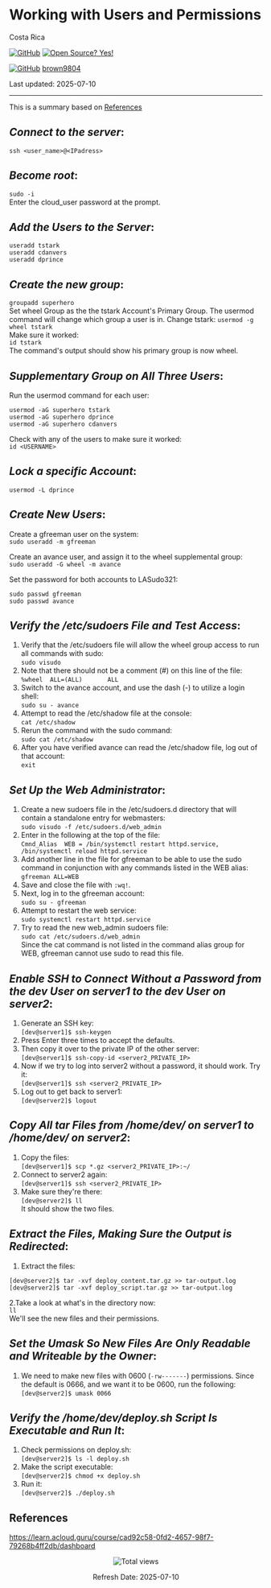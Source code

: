 # Working with Users and Permissions

Costa Rica

[![GitHub](https://badgen.net/badge/icon/github?icon=github&label)](https://github.com) [![Open Source? Yes!](https://badgen.net/badge/Open%20Source%20%3F/Yes%21/blue?icon=github)](https://github.com/Naereen/badges/)

[![GitHub](https://img.shields.io/badge/--181717?logo=github&logoColor=ffffff)](https://github.com/) [brown9804](https://github.com/brown9804)


Last updated: 2025-07-10

----------------------

This is a summary based on [References](#references)

## _Connect to the server_:

`ssh <user_name>@<IPadress>`

## _Become root_:
`sudo -i` <br/>
Enter the cloud_user password at the prompt.

## _Add the Users to the Server_:
```
useradd tstark 
useradd cdanvers
useradd dprince
```

## _Create the new group_:
`groupadd superhero` <br/>
Set wheel Group as the the tstark Account's Primary Group. The usermod command will change which group a user is in. Change tstark:
`usermod -g wheel tstark` <br/>
Make sure it worked: <br/>
`id tstark` <br/>
The command's output should show his primary group is now wheel.

## _Supplementary Group on All Three Users_:
Run the usermod command for each user:
```
usermod -aG superhero tstark
usermod -aG superhero dprince
usermod -aG superhero cdanvers
```

Check with any of the users to make sure it worked: <br/>
`id <USERNAME>`

## _Lock a specific Account_:
`usermod -L dprince`

## _Create New Users_:
Create a gfreeman user on the system: <br/>
`sudo useradd -m gfreeman`

Create an avance user, and assign it to the wheel supplemental group: <br/>
`sudo useradd -G wheel -m avance`

Set the password for both accounts to LASudo321:
```
sudo passwd gfreeman
sudo passwd avance
```

## _Verify the /etc/sudoers File and Test Access_:

1. Verify that the /etc/sudoers file will allow the wheel group access to run all commands with sudo: <br/>
`sudo visudo` <br/>
2. Note that there should not be a comment (#) on this line of the file: <br/>
`%wheel  ALL=(ALL)       ALL` <br/>
3. Switch to the avance account, and use the dash (-) to utilize a login shell: <br/>
`sudo su - avance` <br/>
4. Attempt to read the /etc/shadow file at the console: <br/>
`cat /etc/shadow` <br/>
5. Rerun the command with the sudo command: <br/>
`sudo cat /etc/shadow` <br/>
6. After you have verified avance can read the /etc/shadow file, log out of that account: <br/>
`exit`

## _Set Up the Web Administrator_:
1. Create a new sudoers file in the /etc/sudoers.d directory that will contain a standalone entry for webmasters: <br/>
`sudo visudo -f /etc/sudoers.d/web_admin`
2. Enter in the following at the top of the file: <br/>
`Cmnd_Alias  WEB = /bin/systemctl restart httpd.service, /bin/systemctl reload httpd.service`
3. Add another line in the file for gfreeman to be able to use the sudo command in conjunction with any commands listed in the WEB alias:
`gfreeman ALL=WEB`
4. Save and close the file with `:wq!`.
5. Next, log in to the gfreeman account: <br/>
`sudo su - gfreeman`
6. Attempt to restart the web service: <br/>
`sudo systemctl restart httpd.service`
7. Try to read the new web_admin sudoers file: <br/>
`sudo cat /etc/sudoers.d/web_admin` <br/>
Since the cat command is not listed in the command alias group for WEB, gfreeman cannot use sudo to read this file.

## _Enable SSH to Connect Without a Password from the dev User on server1 to the dev User on server2_:
1. Generate an SSH key: <br/>
`[dev@server1]$ ssh-keygen` 
2. Press Enter three times to accept the defaults.
3. Then copy it over to the private IP of the other server: <br/>
`[dev@server1]$ ssh-copy-id <server2_PRIVATE_IP>`
4. Now if we try to log into server2 without a password, it should work. Try it: <br/>
`[dev@server1]$ ssh <server2_PRIVATE_IP>`
5. Log out to get back to server1: <br/>
`[dev@server2]$ logout`

## _Copy All tar Files from /home/dev/ on server1 to /home/dev/ on server2_:
1. Copy the files: <br/>
`[dev@server1]$ scp *.gz <server2_PRIVATE_IP>:~/`
2. Connect to server2 again: <br/>
`[dev@server1]$ ssh <server2_PRIVATE_IP>`
3. Make sure they're there: <br/>
`[dev@server2]$ ll` <br/>
It should show the two files.

## _Extract the Files, Making Sure the Output is Redirected_:
1. Extract the files: <br/>
```
[dev@server2]$ tar -xvf deploy_content.tar.gz >> tar-output.log
[dev@server2]$ tar -xvf deploy_script.tar.gz >> tar-output.log
```
2.Take a look at what's in the directory now: <br/>
`ll` <br/>
We'll see the new files and their permissions.

## _Set the Umask So New Files Are Only Readable and Writeable by the Owner_:
1. We need to make new files with 0600 (`-rw-------`) permissions. Since the default is 0666, and we want it to be 0600, run the following: <br/>
`[dev@server2]$ umask 0066`

## _Verify the /home/dev/deploy.sh Script Is Executable and Run It_:
1. Check permissions on deploy.sh: <br/>
`[dev@server2]$ ls -l deploy.sh` 
2. Make the script executable: <br/>
`[dev@server2]$ chmod +x deploy.sh` 
3. Run it: <br/>
`[dev@server2]$ ./deploy.sh`

## References

https://learn.acloud.guru/course/cad92c58-0fd2-4657-98f7-79268b4ff2db/dashboard

<!-- START BADGE -->
<div align="center">
  <img src="https://img.shields.io/badge/Total%20views-195-limegreen" alt="Total views">
  <p>Refresh Date: 2025-07-10</p>
</div>
<!-- END BADGE -->
